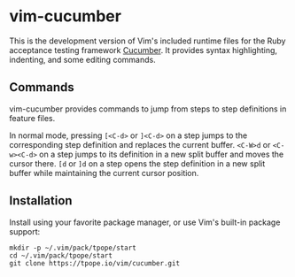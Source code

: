 # vim-cucumber

This is the development version of Vim's included runtime files for the Ruby
acceptance testing framework [Cucumber](https://cucumber.io/). It provides
syntax highlighting, indenting, and some editing commands.

## Commands

vim-cucumber provides commands to jump from steps to step definitions in
feature files.

In normal mode, pressing `[<C-d>` or `]<C-d>` on a step jumps to the
corresponding step definition and replaces the current buffer. `<C-W>d` or
`<C-w><C-d>` on a step jumps to its definition in a new split buffer and moves
the cursor there. `[d` or `]d` on a step opens the step definition in a new
split buffer while maintaining the current cursor position.

## Installation

Install using your favorite package manager, or use Vim's built-in package
support:

    mkdir -p ~/.vim/pack/tpope/start
    cd ~/.vim/pack/tpope/start
    git clone https://tpope.io/vim/cucumber.git
